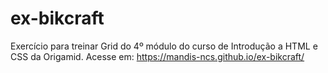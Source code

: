# ex-bikcraft
Exercício para treinar Grid do 4º módulo do curso de Introdução a HTML e CSS da Origamid.
Acesse em: https://mandis-ncs.github.io/ex-bikcraft/
